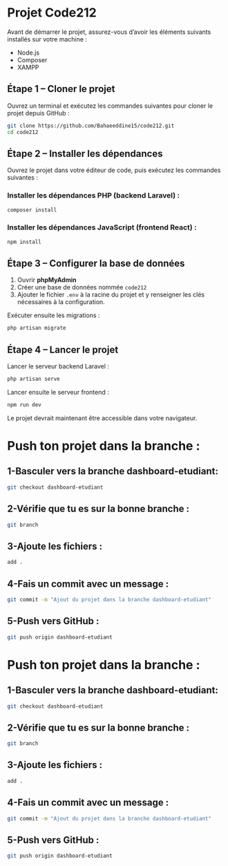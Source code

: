﻿# Projet Code212

Avant de démarrer le projet, assurez-vous d’avoir les éléments suivants installés sur votre machine :

* Node.js
* Composer
* XAMPP

## Étape 1 – Cloner le projet

Ouvrez un terminal et exécutez les commandes suivantes pour cloner le projet depuis GitHub :

```bash
git clone https://github.com/Bahaeeddine15/code212.git
cd code212
```

## Étape 2 – Installer les dépendances

Ouvrez le projet dans votre éditeur de code, puis exécutez les commandes suivantes :

### Installer les dépendances PHP (backend Laravel) :

```bash
composer install
```

### Installer les dépendances JavaScript (frontend React) :

```bash
npm install
```

## Étape 3 – Configurer la base de données

1. Ouvrir **phpMyAdmin**
2. Créer une base de données nommée `code212`
3. Ajouter le fichier `.env` à la racine du projet et y renseigner les clés nécessaires à la configuration.



Exécuter ensuite les migrations :

```bash
php artisan migrate
```

## Étape 4 – Lancer le projet

Lancer le serveur backend Laravel :

```bash
php artisan serve
```

Lancer ensuite le serveur frontend :

```bash
npm run dev
```

Le projet devrait maintenant être accessible dans votre navigateur.



# Push ton projet dans la branche :
## 1-Basculer vers la branche dashboard-etudiant:
```bash
git checkout dashboard-etudiant
```

## 2-Vérifie que tu es sur la bonne branche :
```bash
git branch
```

## 3-Ajoute les fichiers :
```bash
add .
```

## 4-Fais un commit avec un message :
```bash
git commit -m "Ajout du projet dans la branche dashboard-etudiant"
```

## 5-Push vers GitHub :
```bash
git push origin dashboard-etudiant
```



# Push ton projet dans la branche :
## 1-Basculer vers la branche dashboard-etudiant:
```bash
git checkout dashboard-etudiant
```

## 2-Vérifie que tu es sur la bonne branche :
```bash
git branch
```

## 3-Ajoute les fichiers :
```bash
add .
```

## 4-Fais un commit avec un message :
```bash
git commit -m "Ajout du projet dans la branche dashboard-etudiant"
```

## 5-Push vers GitHub :
```bash
git push origin dashboard-etudiant
```
